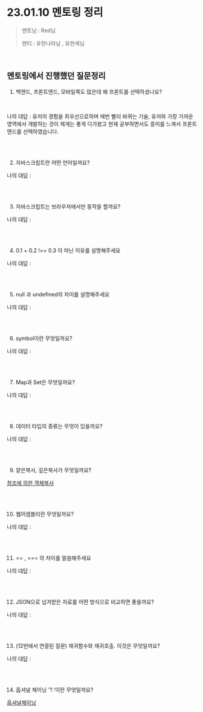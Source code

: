 # 23.01.10 멘토링 정리

> 멘토님 : Red님
>
> 멘티 : 유한나라님 , 유현세님

<br>

## 멘토링에서 진행했던 질문정리

1. 백엔드, 프론트엔드, 모바일쪽도 많은데 왜 프론트를 선택하셨나요?

<br>

나의 대답 : 유저의 경험을 최우선으로하며 매번 빨리 바뀌는 기술, 유저와 가장 가까운 영역에서 개발하는 것이 제게는 좋게 다가왔고 현재 공부하면서도 흥미를 느껴서 프론트엔드를 선택하였습니다.


<br>
<br>

2. 자바스크립트란 어떤 언어일까요?

나의 대답 : 



<br>
<br>


3. 자바스크립트는 브라우저에서만 동작을 할까요?

나의 대답 : 

<br>
<br>

4. 0.1 + 0.2 !== 0.3 이 아닌 이유를 설명해주세요

나의 대답 : 

<br>
<br>

5.  null 과 undefined의 차이를 설명해주세요

나의 대답 : 


<br>
<br>

6. symbol이란 무엇일까요?

나의 대답 : 

<br>
<br>

7. Map과 Set은 무엇일까요?

나의 대답 : 

<br>
<br>

8. 데이터 타입의 종류는 무엇이 있을까요?

나의 대답 : 

<br>
<br>

9. 얕은복사, 깊은복사가 무엇일까요?

[참조에 의한 객체복사](./9_참조에의한객체복사.md)


<br>
<br>

10. 웹어셈블리란 무엇일까요?

나의 대답 : 


<br>
<br>

11. == , === 의 차이를 말씀해주세요


나의 대답 : 

<br>
<br>

12. JSON으로 넘겨받은 자료를 어떤 방식으로 비교하면 좋을까요?

나의 대답 : 

<br>
<br>



13. (12번에서 연결된 질문) 재귀함수와 재귀호출. 이것은 무엇일까요?

나의 대답 : 

<br>
<br>

14.  옵셔널 체이닝 '?.'이란 무엇일까요?

[옵셔널체이닝](14_옵셔널체이닝.md)

